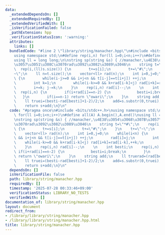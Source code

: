 ```yaml
---
data:
  _extendedDependsOn: []
  _extendedRequiredBy: []
  _extendedVerifiedWith: []
  _isVerificationFailed: false
  _pathExtension: hpp
  _verificationStatusIcon: ':warning:'
  attributes:
    links: []
  bundledCode: "#line 2 \"library/string/manacher.hpp\"\n#include <bits/stdc++.h>\n\
    using namespace std;\n#define rep(i,n) for(ll i=0;i<n;i++)\n#define all(A) A.begin(),A.end()\n\
    using ll = long long;\n\nstring sp(string &s) { //manacher,\u4E38\u3054\u3068\u307B\
    \u3057\u3051\u308C\u3070rad\u3092\u3082\u3089\u3046\n    string t=\"*#\";\n  \
    \  rep(i,(ll)s.size()) {\n        t+=s[i];\n        t+=\"#\";\n    }\n    t+=\"\
    ~\";\n    ll n=t.size();\n    vector<ll> rad(n);\n    int i=0,j=0;\n    while(i<n)\
    \ {\n        while(i-j>=0 && i+j<n && t[i-j]==t[i+j]) ++j;\n        rad[i]=j;\n\
    \        int k=1;\n        while(i-k>=0 && k+rad[i-k]<j) rad[i+k]=rad[i-k],++k;\n\
    \        i+=k; j-=k;\n    }\n    rep(i,n) rad[i]--;\n    \n    int besti;\n  \
    \  rep(i,n) {\n        if(i+rad[i]==n-2) {\n            besti=i;break;\n     \
    \   }\n        if(i==n-1) return \"owari\";\n    }\n    string add;\n    ll truerad=(rad[besti]+1)/2;\n\
    \    ll truei=(besti-rad[besti]+1-2)/2;\n    add=s.substr(0,truei);\n    reverse(all(add));\n\
    \    return s+add;\n}\n"
  code: "#pragma once\n#include <bits/stdc++.h>\nusing namespace std;\n#define rep(i,n)\
    \ for(ll i=0;i<n;i++)\n#define all(A) A.begin(),A.end()\nusing ll = long long;\n\
    \nstring sp(string &s) { //manacher,\u4E38\u3054\u3068\u307B\u3057\u3051\u308C\
    \u3070rad\u3092\u3082\u3089\u3046\n    string t=\"*#\";\n    rep(i,(ll)s.size())\
    \ {\n        t+=s[i];\n        t+=\"#\";\n    }\n    t+=\"~\";\n    ll n=t.size();\n\
    \    vector<ll> rad(n);\n    int i=0,j=0;\n    while(i<n) {\n        while(i-j>=0\
    \ && i+j<n && t[i-j]==t[i+j]) ++j;\n        rad[i]=j;\n        int k=1;\n    \
    \    while(i-k>=0 && k+rad[i-k]<j) rad[i+k]=rad[i-k],++k;\n        i+=k; j-=k;\n\
    \    }\n    rep(i,n) rad[i]--;\n    \n    int besti;\n    rep(i,n) {\n       \
    \ if(i+rad[i]==n-2) {\n            besti=i;break;\n        }\n        if(i==n-1)\
    \ return \"owari\";\n    }\n    string add;\n    ll truerad=(rad[besti]+1)/2;\n\
    \    ll truei=(besti-rad[besti]+1-2)/2;\n    add=s.substr(0,truei);\n    reverse(all(add));\n\
    \    return s+add;\n}\n"
  dependsOn: []
  isVerificationFile: false
  path: library/string/manacher.hpp
  requiredBy: []
  timestamp: '2025-07-28 00:33:46+09:00'
  verificationStatus: LIBRARY_NO_TESTS
  verifiedWith: []
documentation_of: library/string/manacher.hpp
layout: document
redirect_from:
- /library/library/string/manacher.hpp
- /library/library/string/manacher.hpp.html
title: library/string/manacher.hpp
---
```

